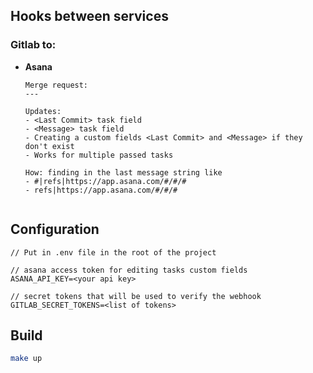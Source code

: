 ## Hooks between services

### Gitlab to:

- **Asana**
    ```text
    Merge request:
    ---

    Updates:
    - <Last Commit> task field
    - <Message> task field
    - Creating a custom fields <Last Commit> and <Message> if they don't exist
    - Works for multiple passed tasks

    How: finding in the last message string like
    - #|refs|https://app.asana.com/#/#/#
    - refs|https://app.asana.com/#/#/#
    
    
    ```

## Configuration

```text
// Put in .env file in the root of the project

// asana access token for editing tasks custom fields
ASANA_API_KEY=<your api key>

// secret tokens that will be used to verify the webhook
GITLAB_SECRET_TOKENS=<list of tokens> 
```

## Build

```bash
make up
```